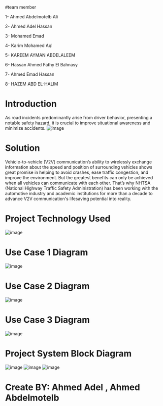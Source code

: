 #team member

1- Ahmed Abdelmotelb Ali

2- Ahmed Adel Hassan

3- Mohamed Emad

4- Karim Mohamed Aql

5- KAREEM AYMAN ABDELALEEM

6- Hassan Ahmed Fathy El Bahnasy

7- Ahmed Emad Hassan

8- HAZEM ABD EL-HALIM

# Introduction 
As road incidents predominantly arise from driver behavior, presenting a notable safety hazard, it is crucial to improve situational awareness and minimize accidents.
![image](https://github.com/AhmedAbdElmotelbAli/GP_24_V2V_/assets/104862736/39a423cf-a27b-4db9-ac07-022ced294196)
# Solution
Vehicle-to-vehicle (V2V) communication’s ability to wirelessly exchange information about the speed and position of surrounding vehicles shows great promise in helping to avoid crashes, ease traffic congestion, and improve the environment. But the greatest benefits can only be achieved when all vehicles can communicate with each other. That’s why NHTSA (National Highway Traffic Safety Administration) has been working with the automotive industry and academic institutions for more than a decade to advance V2V communication's lifesaving potential into reality.
# Project Technology Used
![image](https://github.com/AhmedAbdElmotelbAli/GP_24_V2V_/assets/104862736/18be1dbd-76d4-4a2d-9087-edf9903932ca)
# Use Case 1 Diagram
![image](https://github.com/AhmedAbdElmotelbAli/GP_24_V2V_/assets/104862736/1ca16325-4e6d-45c9-98c8-6d51c23f79f2)
# Use Case 2 Diagram
![image](https://github.com/AhmedAbdElmotelbAli/GP_24_V2V_/assets/104862736/2d93b08b-d934-4966-bbc0-bf7ddacdeac6)
# Use Case 3 Diagram
![image](https://github.com/AhmedAbdElmotelbAli/GP_24_V2V_/assets/104862736/65da4024-c0dd-4f51-b0a9-287ba32ce342)
# Project System Block Diagram
![image](https://github.com/AhmedAbdElmotelbAli/GP_24_V2V_/assets/104862736/976813ba-bf1c-4921-9faf-6d3fa5d9e14c)
![image](https://github.com/AhmedAbdElmotelbAli/GP_24_V2V_/assets/104862736/c643c29d-01e6-4187-b6d2-6be3cd9e2634)
![image](https://github.com/AhmedAbdElmotelbAli/GP_24_V2V_/assets/104862736/f44218ee-99a8-4581-8c02-d49429816776)

# Create BY: Ahmed Adel , Ahmed Abdelmotelb 







